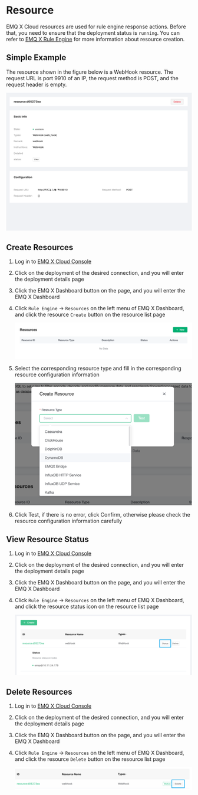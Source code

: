 # Resource

EMQ X Cloud resources are used for rule engine response actions. Before that, you need to ensure that the deployment status is `running`. You can refer to [EMQ X Rule Engine](https://docs.emqx.io/broker/latest/en/rule/rule-engine.html) for more information about resource creation.



## Simple Example

The resource shown in the figure below is a WebHook resource. The request URL is port 9910 of an IP, the request method is POST, and the request header is empty.

![img](./_assets/resource-detail.png)

## Create Resources

1. Log in to [EMQ X Cloud Console](https://cloud-intl.emqx.com/console/)

2. Click on the deployment of the desired connection, and you will enter the deployment details page

3. Click the EMQ X Dashboard button on the page, and you will enter the EMQ X Dashboard

4. Click `Rule Engine` → `Resources` on the left menu of EMQ X Dashboard, and click the resource `Create` button on the resource list page

   ![resource-add](./_assets/resource-add.png)

5. Select the corresponding resource type and fill in the corresponding resource configuration information

   ![resource-config](./_assets/resource-config.png)

6. Click Test, if there is no error, click Confirm, otherwise please check the resource configuration information carefully



## View Resource Status

1. Log in to [EMQ X Cloud Console](https://cloud-intl.emqx.com/console/)

2. Click on the deployment of the desired connection, and you will enter the deployment details page

3. Click the EMQ X Dashboard button on the page, and you will enter the EMQ X Dashboard

4. Click `Rule Engine` → `Resources` on the left menu of EMQ X Dashboard, and click the resource status icon on the resource list page

   ![resource-status](./_assets/resource-status.png)



## Delete Resources

1. Log in to [EMQ X Cloud Console](https://cloud-intl.emqx.com/console/)

2. Click on the deployment of the desired connection, and you will enter the deployment details page

3. Click the EMQ X Dashboard button on the page, and you will enter the EMQ X Dashboard

4. Click `Rule Engine` → `Resources` on the left menu of EMQ X Dashboard, and click the resource `Delete` button on the resource list page

   ![resource-delete](./_assets/resource-delete.png)
